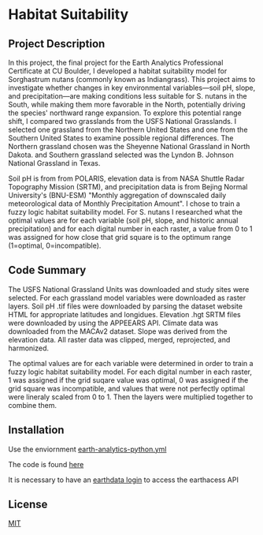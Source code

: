 # Habitat Suitability 
## Project Description  
In this project, the final project for the Earth Analytics Professional Certificate at CU Boulder, I developed a habitat suitability model for Sorghastrum nutans (commonly known as Indiangrass). This project aims to investigate whether changes in key environmental variables—soil pH, slope, and precipitation—are making conditions less suitable for S. nutans in the South, while making them more favorable in the North, potentially driving the species' northward range expansion. To explore this potential range shift, I compared two grasslands from the USFS National Grasslands. I selected one grassland from the Northern United States and one from the Southern United States to examine possible regional differences. The Northern grassland chosen was the Sheyenne National Grassland in North Dakota. and Southern grassland selected was the Lyndon B. Johnson National Grassland in Texas. 

Soil pH is from from POLARIS, elevation data is from NASA Shuttle Radar Topography Mission (SRTM), and precipitation data is from Bejing Normal University's (BNU-ESM) "Monthly aggregation of downscaled daily meteorological data of Monthly Precipitation Amount". I chose to train a fuzzy logic habitat suitability model. For S. nutans I researched what the optimal values are for each variable (soil pH, slope, and historic annual precipitation) and for each digital number in each raster, a value from 0 to 1 was assigned for how close that grid square is to the optimum range (1=optimal, 0=incompatible).

## Code Summary
The USFS National Grassland Units was downloaded and study sites were selected. For each grassland model variables were downloaded as raster layers. Soil pH .tif files were downloaded by parsing the dataset website HTML for appropriate latitudes and longidues. Elevation .hgt SRTM files were downloaded by using the APPEEARS API. Climate data was downloaded from the MACAv2 dataset. Slope was derived from the elevation data. All raster data was clipped, merged, reprojected, and harmonized. 

The optimal values are for each variable were determined in order to train a fuzzy logic habitat suitability model. For each digital number in each raster, 1 was assigned if the grid suqare value was optimal, 0 was assigned if the grid square was incompatible, and values that were not perfectly optimal were lineraly scaled from 0 to 1. Then the layers were multiplied together to combine them.

## Installation
Use the enviornment [earth-analytics-python.yml](earth-analytics-habitat.py)

The code is found [here](earth-analytics-habitat.py)

It is necessary to have an [earthdata login](https://urs.earthdata.nasa.gov/) to access the earthacess API

## License
[MIT](LICENSE)

